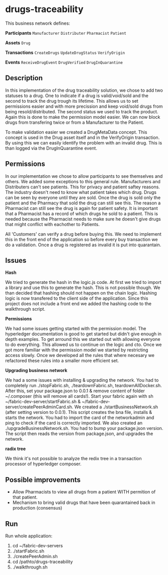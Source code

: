 # drugs-traceability

This business network defines:

**Participants**
`Manufacturer` `Distributer` `Pharmacist` `Patient`

**Assets**
`Drug`

**Transactions**
`CreateDrugs` `UpdateDrugStatus` `VerifyOrigin`

**Events**
`ReceiveDrugEvent` `DrugVerified` `DrugInQuarantine`

## Description

In this implementation of the drug traceability solution, we chose to add two statuses to a drug. One to indicate if a drug is valid/void/sold and the second to track the drug trough its lifetime. 
This allows us to set permissions easier and with more precission and keep void/sold drugs from being resold/distributed.
The second status we used to track the product. Again this is done to make the permission model easier. We can now block drugs from transfering twice or from a Manufacturer to the Patient.

To make validation easier we created a DrugMetaData concept. This concept is used in the Drug asset itself and in the VerifyOrigin transaction. By using this we can easily identify the problem with an invalid drug. This is than logged via the DrugInQuarantine event.


## Permissions

In our implementation we chose to allow participants to see themselves and others. We added some exceptions to this general rule. Manufacturers and Distributers can't see patients. This for privacy and patient saftey reasons. The industry doesn't need to know what patient takes which drug. 
Drugs can be seen by everyone until they are sold. Once the drug is sold only the patient and the Pharmacy that sold the drug can still see this. 
The reason a Pharmacist can still see the drug is again for patient safety. It is important that a Pharmacist has a record of which drugs he sold to a patient. This is needed because the Pharmacist needs to make sure he doesn't give drugs that might conflict with eachother to Patients.

All 'Customers' can verify a drug before buying this. We need to implement this in the front end of the application so before every buy transaction we do a validation. Once a drug is registered as invalid it is put into quarantain.


## Issues

**Hash**

We tried to generate the hash in the logic.js code. At first we tried to import a library and use this to generate the hash. This is not possible though. We than decided that hashing should not happen on the chain logic. Hashing logic is now transfered to the client side of the application. Since this project does not include a front end we added the hashing code to the walkthrough script.

**Permissions**

We had some issues getting started with the permission model. The hyperledger documentation is good to get started but didn't give enough in depth examples. To get arround this we started out with allowing everyone to do everything. This allowed us to continue on the logic and cto. Once we got more familiar with the permission model we started by restricting access slowly. Once we developed all the rules that where necesary we refactored these rules into a smaller more efficient set. 

**Upgrading business network**

We had a some issues with installing & upgrading the network. You had to completely run ./stopFabric.sh, ./teardownFabric.sh, teardownAllDocker.sh. After this, set your package.json to 0.0.1 & remove content of folder ~/.composer (this will remove all cards!). Start your fabric again with sh ~/fabric-dev-server/startFabric.sh & ~/fabric-dev-server/createPeerAdminCard.sh.
We created a ./startBusinessNetwork.sh (after setting version to 0.0.1). This script creates the bna file, installs & starts the network. You had to import the card of the networkadmin and ping to check if the card is correctly imported. 
We also created an ./upgradeBusinessNetwork.sh. You had to bump your package.json version. The script then reads the version from package.json, and upgrades the network.

**radix tree**

We think it's not possible to analyze the redix tree in a transaction processor of hyperledger composer.

## Possible improvements

* Allow Pharmacists to view all drugs from a patient WITH permition of that patient.
* Mechanism to bring valid drugs that have been quarantained back in production (consensus)

## Run
Run whole application:

1. cd ~/fabric-dev-servers
2. ./startFabric.sh
2. ./createPeerAdmin.sh
3. cd /pathto/drugs-traceability
5. ./walkthrough.sh
